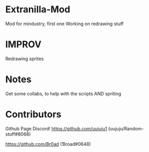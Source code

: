 # Extranilla-Mod
Mod for mindustry, first one 
Working on redrawing stuff



# IMPROV
Redrawing sprites

# Notes
Get some collabs, to help with the scripts AND spriting

# Contributors 
Github Page                   Discord!
https://github.com/uujuju1 (uujuju/Random-stuff#8068)

https://github.com/Br0ad (Ɓroad#0648)
